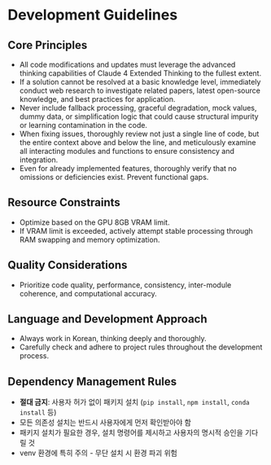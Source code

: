 # Development Guidelines

## Core Principles
- All code modifications and updates must leverage the advanced thinking capabilities of Claude 4 Extended Thinking to the fullest extent.
- If a solution cannot be resolved at a basic knowledge level, immediately conduct web research to investigate related papers, latest open-source knowledge, and best practices for application.
- Never include fallback processing, graceful degradation, mock values, dummy data, or simplification logic that could cause structural impurity or learning contamination in the code.
- When fixing issues, thoroughly review not just a single line of code, but the entire context above and below the line, and meticulously examine all interacting modules and functions to ensure consistency and integration.
- Even for already implemented features, thoroughly verify that no omissions or deficiencies exist. Prevent functional gaps.

## Resource Constraints
- Optimize based on the GPU 8GB VRAM limit.
- If VRAM limit is exceeded, actively attempt stable processing through RAM swapping and memory optimization.

## Quality Considerations
- Prioritize code quality, performance, consistency, inter-module coherence, and computational accuracy.

## Language and Development Approach
- Always work in Korean, thinking deeply and thoroughly.
- Carefully check and adhere to project rules throughout the development process.

## Dependency Management Rules
- **절대 금지**: 사용자 허가 없이 패키지 설치 (`pip install`, `npm install`, `conda install` 등)
- 모든 의존성 설치는 반드시 사용자에게 먼저 확인받아야 함
- 패키지 설치가 필요한 경우, 설치 명령어를 제시하고 사용자의 명시적 승인을 기다릴 것
- venv 환경에 특히 주의 - 무단 설치 시 환경 파괴 위험